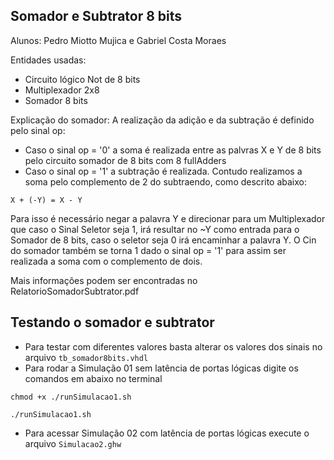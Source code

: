 ## Somador e Subtrator 8 bits

Alunos: Pedro Miotto Mujica e Gabriel Costa Moraes

Entidades usadas:
- Circuito lógico Not de 8 bits
- Multiplexador 2x8
- Somador 8 bits

Explicação do somador: A realização da adição e da subtração é definido pelo sinal op:
- Caso o sinal op = '0' a soma é realizada entre as palvras X e Y de 8 bits pelo circuito somador de 8 bits com 8 fullAdders
- Caso o sinal op = '1' a subtração é realizada. Contudo realizamos a soma pelo complemento de 2 do subtraendo, como descrito abaixo: 
```
X + (-Y) = X - Y
```
Para isso é necessário negar a palavra Y e direcionar para um Multiplexador que caso o Sinal Seletor seja 1, irá resultar  no ~Y como entrada para o Somador de 8 bits, caso o seletor seja 0 irá encaminhar a palavra Y.
O Cin do somador também se torna 1 dado o sinal op = '1' para assim ser realizada a soma com o complemento de dois.

Mais informações podem ser encontradas no RelatorioSomadorSubtrator.pdf
## Testando o somador e subtrator
 - Para testar com diferentes valores basta alterar os valores dos sinais no arquivo `tb_somador8bits.vhdl`
 - Para rodar a Simulação 01 sem latência de portas lógicas digite os comandos em abaixo no terminal
 ```
chmod +x ./runSimulacao1.sh
 ```
  ```
./runSimulacao1.sh
 ```
 - Para acessar Simulação 02 com latência de portas lógicas execute o arquivo `Simulacao2.ghw`
